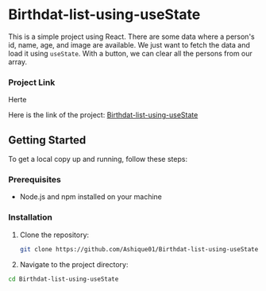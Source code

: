 # Birthdat-list-using-useState

This is a simple project using React. There are some data where a person's id, name, age, and image are available. We just want to fetch the data and load it using `useState`. With a button, we can clear all the persons from our array.

### Project Link

Herte

Here is the link of the project: [Birthdat-list-using-useState](https://github.com/Ashique01/Birthdat-list-using-useState)

## Getting Started

To get a local copy up and running, follow these steps:

### Prerequisites

- Node.js and npm installed on your machine

### Installation

1. Clone the repository:
   ```sh
   git clone https://github.com/Ashique01/Birthdat-list-using-useState.git

2. Navigate to the project directory:
```sh
cd Birthdat-list-using-useState
